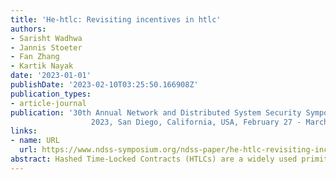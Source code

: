 ```yaml
---
title: 'He-htlc: Revisiting incentives in htlc'
authors:
- Sarisht Wadhwa
- Jannis Stoeter
- Fan Zhang
- Kartik Nayak
date: '2023-01-01'
publishDate: '2023-02-10T03:25:50.166908Z'
publication_types:
- article-journal
publication: '30th Annual Network and Distributed System Security Symposium, {NDSS}
                  2023, San Diego, California, USA, February 27 - March 3, 2023'
links:
- name: URL
  url: https://www.ndss-symposium.org/ndss-paper/he-htlc-revisiting-incentives-in-htlc/
abstract: Hashed Time-Locked Contracts (HTLCs) are a widely used primitive in blockchain systems such as payment channels, atomic swaps, etc. Unfortunately, HTLC is incentive-incompatible and is vulnerable to bribery attacks. The state-of-the-art solution is MAD-HTLC (Oakland'21), which proposes an elegant idea that leverages miners' profit-driven nature to defeat bribery attacks. In this paper, we show that MAD-HTLC is still vulnerable as it only considers a somewhat narrow set of passive strategies by miners. Through a family of novel reverse-bribery attacks, we show concrete active strategies that miners can take to break MAD-HTLC and profit at the loss of MAD-HTLC users. For these attacks, we present their implementation and game-theoretical profitability analysis. Based on the learnings from our attacks, we propose a new HTLC realization, He-HTLC (Our specification is lightweight and inert to incentive manipulation attacks. Hence, we call it He-HTLC where He stands for Helium.) that is provably secure against all possible strategic manipulation (passive and active). In addition to being secure in a stronger adversary model, He-HTLC achieves other desirable features such as low and user-adjustable collateral, making it more practical to implement and use the proposed schemes. We implemented He-HTLC on Bitcoin and the transaction cost of He-HTLC is comparative to average Bitcoin transaction fees.
---
```

